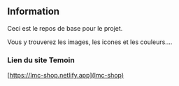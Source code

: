 ## Information

Ceci est le repos de base pour le projet.


Vous y trouverez les images, les icones et les couleurs....

### Lien du site Temoin

[https://lmc-shop.netlify.app](lmc-shop)
